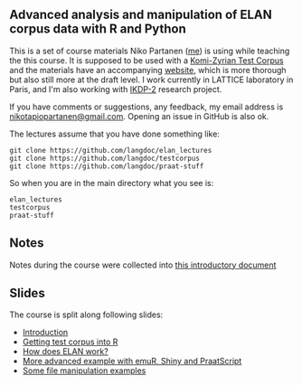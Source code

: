 ## Advanced analysis and manipulation of ELAN corpus data with R and Python

This is a set of course materials Niko Partanen ([me](https://github.com/nikopartanen)) is using while teaching the this course. It is supposed to be used with a [Komi-Zyrian Test Corpus](https://github.com/langdoc/kpv-test-corpus) and the materials have an accompanying [website](https://nikopartanen.github.io/adv_elan_draft/), which is more thorough but also still more at the draft level. I work currently in LATTICE laboratory in Paris, and I'm also working with [IKDP-2](https://github.com/langdoc/IKDP-2) research project.

If you have comments or suggestions, any feedback, my email address is nikotapiopartanen@gmail.com. Opening an issue in GitHub is also ok.

The lectures assume that you have done something like:

    git clone https://github.com/langdoc/elan_lectures
    git clone https://github.com/langdoc/testcorpus
    git clone https://github.com/langdoc/praat-stuff

So when you are in the main directory what you see is:

    elan_lectures
    testcorpus
    praat-stuff

## Notes

Notes during the course were collected into [this introductory document](https://langdoc.github.io/elan_lectures)

## Slides

The course is split along following slides:

- [Introduction](https://langdoc.github.io/elan_lectures/lecture-1)
- [Getting test corpus into R](https://langdoc.github.io/elan_lectures/lecture-2)
- [How does ELAN work?](https://langdoc.github.io/elan_lectures/lecture-3)
- [More advanced example with emuR, Shiny and PraatScript](https://langdoc.github.io/elan_lectures/lecture-4)
- [Some file manipulation examples](https://langdoc.github.io/elan_lectures/lecture-5)
